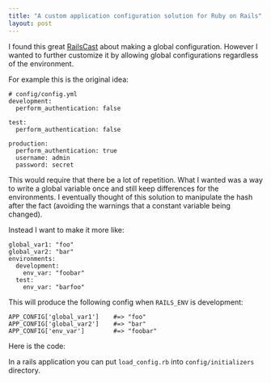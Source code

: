 ```yaml
--- 
title: "A custom application configuration solution for Ruby on Rails"
layout: post
---
```

I found this great [RailsCast][1] about making a global configuration. However
I wanted to further customize it by allowing global configurations regardless
of the environment.

For example this is the original idea:

    # config/config.yml
    development:
      perform_authentication: false

    test:
      perform_authentication: false

    production:
      perform_authentication: true
      username: admin
      password: secret

This would require that there be a lot of repetition. What I wanted was a way
to write a global variable once and still keep differences for the
environments. I eventually thought of this solution to manipulate the hash
after the fact (avoiding the warnings that a constant variable being changed).

Instead I want to make it more like:

    global_var1: "foo"
    global_var2: "bar"
    environments:
      development:
        env_var: "foobar"
      test:
        env_var: "barfoo"


This will produce the following config when `RAILS_ENV` is development:

    APP_CONFIG['global_var1']    #=> "foo"
    APP_CONFIG['global_var2']    #=> "bar"
    APP_CONFIG['env_var']        #=> "foobar"


Here is the code:
<script src="http://gist.github.com/510438.js?file=load_config.rb"></script>

In a rails application you can put `load_config.rb` into `config/initializers`
directory.

[1]: http://railscasts.com/episodes/85-yaml-configuration-file
